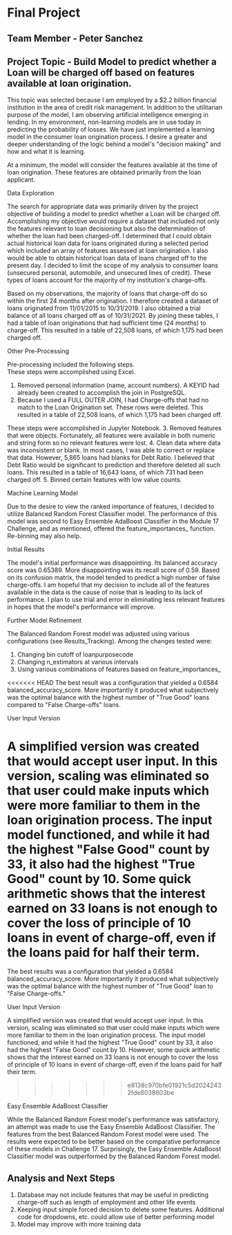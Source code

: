 # Final Project

## Team Member - Peter Sanchez

## Project Topic - Build Model to predict whether a Loan will be charged off based on features available at loan origination. 

 
This topic was selected because I am employed by a $2.2 billion financial institution in the area of credit risk management.  In addition to the utilitarian purpose of the model, I am observing artificial intelligence emerging in lending.  In my environment, non-learning models are in use today in predicting the probability of losses.  We have just implemented a learning model in the consumer loan origination process.  I desire a greater and deeper understanding of the logic behind a model's "decision making" and how and what it is learning.  

At a minimum, the model will consider the features available at the time of loan origination.  These features are obtained primarily from the loan applicant.  
 

Data Exploration

The search for appropriate data was primarily driven by the project objective of building a model to predict whether a Loan will be charged off. Accomplishing my objective would require a dataset that included not only the features relevant to loan decisioning but also the determination of whether the loan had been charged-off.  I determined that I could obtain actual historical loan data for loans originated during a selected period which included an array of features assessed at loan origination. I also would be able to obtain historical loan data of loans charged off to the present day. I decided to limit the scope of my analysis to consumer loans (unsecured personal, automobile, and unsecured lines of credit).  These types of loans account for the majority of my institution's charge-offs. 

Based on my observations, the majority of loans that charge-off do so within the first 24 months after origination.  I therefore created a dataset of loans originated from 11/01/2015 to 10/31/2019.  I also obtained a trial balance of all loans charged off as of 10/31/2021.  By joining these tables, I had a table of loan originations that had sufficient time (24 months) to charge-off.  This resulted in a table of 22,508 loans, of which 1,175 had been charged off.

Other Pre-Processing

Pre-processing included the following steps.  
These steps were accomplished using Excel.
1. Removed personal information (name, account numbers).  A KEYID had already been created to accomplish the join in PostgreSQL.
2. Because I used a FULL OUTER JOIN, I had Charge-offs that had no match to the Loan Origination set.  These rows were deleted.  This resulted in a table of 22,508 loans, of which 1,175 had been charged off.

These steps were accomplished in Jupyter Notebook.
3. Removed features that were objects. Fortunately, all features were available in both numeric and string form so no relevant features were lost.
4. Clean data where data was inconsistent or blank.  In most cases, I was able to correct or replace that data.  However, 5,865 loans had blanks for Debt Ratio.  I believed that Debt Ratio would be significant to prediction and therefore deleted all such loans. This resulted in a table of 16,643 loans, of which 731 had been charged off.
5. Binned certain features with low value counts. 

Machine Learning Model

Due to the desire to view the ranked importance of features, I decided to utilize Balanced Random Forest Classifier model. The performance of this model was second to Easy Ensemble AdaBoost Classifier in the Module 17 Challenge, and as mentioned, offered the feature_importances_ function.  Re-binning may also help. 

Initial Results

The model's initial performance was disappointing.  Its balanced accuracy score was 0.65389.  More disappointing was its recall score of 0.59.  Based on its confusion matrix, the model tended to predict a high number of false charge-offs.  I am hopeful that my decision to include all of the features available in the data is the cause of noise that is leading to its lack of performance.  I plan to use trial and error in eliminating less relevant features in hopes that the model's performance will improve. 


Further Model Refinement

The Balanced Random Forest model was adjusted using various configurations (see Results_Tracking).  Among the changes tested were:
1. Changing bin cutoff of loanpurposecode
2. Changing n_estimators at various intervals
3. Using various combinations of features based on feature_importances_

<<<<<<< HEAD
The best result was a configuration that yielded a 0.6584 balanced_accuracy_score.  More importantly it produced what subjectively was the optimal balance with the highest number of "True Good" loans compared to "False Charge-offs" loans.

User Input Version

A simplified version was created that would accept user input.  In this version, scaling was eliminated so that user could make inputs which were more familiar to them in the loan origination process.  The input model functioned, and while it had the highest "False Good" count by 33, it also had the highest "True Good" count by 10.  Some quick arithmetic shows that the interest earned on 33 loans is not enough to cover the loss of principle of 10 loans in event of charge-off, even if the loans paid for half their term.
=======
The best results was a configuration that yielded a 0.6584 balanced_accuracy_score.  More importantly it produced what subjectively was the optimal balance with the highest number of "True Good" loan to "False Charge-offs."

User Input Version

A simplified version was created that would accept user input.  In this version, scaling was eliminated so that user could make inputs which were more familiar to them in the loan origination process.  The input model functioned, and while it had the highest "True Good" count by 33, it also had the highest "False Good" count by 10.  However, some quick arithmetic shows that the interest earned on 33 loans is not enough to cover the loss of principle of 10 loans in event of charge-off, even if the loans paid for half their term.
>>>>>>> e8138c970bfe01921c5d20242432fde8038603be

Easy Ensemble AdaBoost Classifier

While the Balanced Random Forest model's performance was satisfactory, an attempt was made to use the Easy Ensemble AdaBoost Classifier.  The features from the best Balanced Random Forest model were used.  The results were expected to be better based on the comparative performance of these models in Challenge 17.  Surprisingly, the Easy Ensemble AdaBoost Classifier model was outperformed by the Balanced Random Forest model.

## Analysis and Next Steps

1. Database may not include features that may be useful in predicting charge-off such as length of employment and other life events
2. Keeping input simple forced decision to delete some features.  Additional code for dropdowns, etc. could allow use of better performing model
3. Model may improve with more training data

